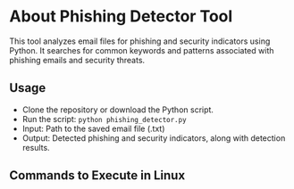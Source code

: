 
<!DOCTYPE html>
<html lang="en">
<head>
    <meta charset="UTF-8">
    <meta name="viewport" content="width=device-width, initial-scale=1.0">
   
</head>
<body>

<h1>About Phishing Detector Tool</h1>


<p>This tool analyzes email files for phishing and security indicators using Python. It searches for common keywords and patterns associated with phishing emails and security threats.</p>

<h2>Usage</h2>
<ul>
    <li>Clone the repository or download the Python script.</li>
    <li>Run the script: <code>python phishing_detector.py</code></li>
    <li>Input: Path to the saved email file (.txt)</li>
    <li>Output: Detected phishing and security indicators, along with detection results.</li>
</ul>

<h2>Commands to Execute in Linux</h2>
